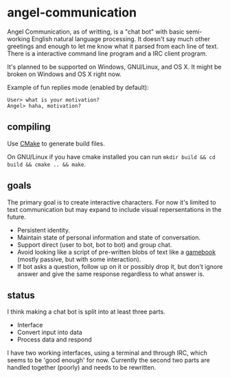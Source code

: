 angel-communication
===================

Angel Communication, as of writting, is a "chat bot" with basic semi-working English natural language processing. It doesn't say much other greetings and enough to let me know what it parsed from each line of text. There is a interactive command line program and a IRC client program.

It's planned to be supported on Windows, GNU/Linux, and OS X. It might be broken on Windows and OS X right now.

Example of fun replies mode (enabled by default):

```
User> what is your motivation?
Angel> haha, motivation?
```

## compiling

Use [CMake](http://www.cmake.org) to generate build files.

On GNU/Linux if you have cmake installed you can run `mkdir build && cd build && cmake .. && make`.

## goals

The primary goal is to create interactive characters. For now it's limited to text communication but may expand to include visual repersentations in the future.

  * Persistent identity.
  * Maintain state of personal information and state of conversation.
  * Support direct (user to bot, bot to bot) and group chat.
  * Avoid looking like a script of pre-written blobs of text like a [gamebook](http://en.wikipedia.org/wiki/Gamebook) (mostly passive, but with some interaction).
  * If bot asks a question, follow up on it or possibly drop it, but don't ignore answer and give the same response regardless to what answer is.


## status

I think making a chat bot is split into at least three parts.

  * Interface
  * Convert input into data
  * Process data and respond

I have two working interfaces, using a terminal and through IRC, which seems to be 'good enough' for now. Currently the second two parts are handled together (poorly) and needs to be rewritten.
